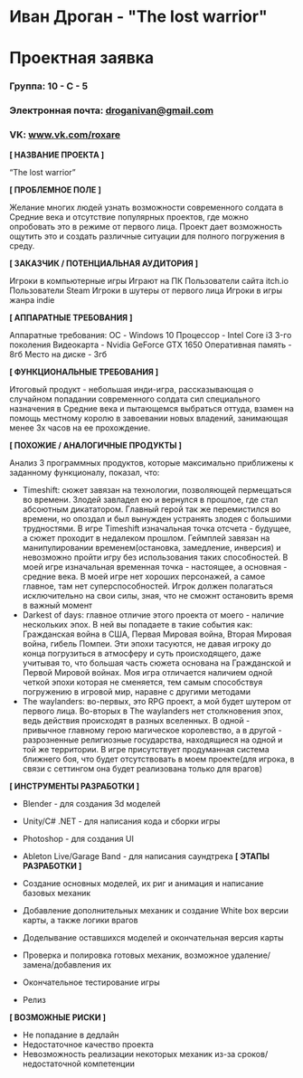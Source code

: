 # Иван Дроган - "The lost warrior"
# Проектная заявка

### Группа: 10 - С - 5
### Электронная почта: droganivan@gmail.com
### VK: www.vk.com/roxare


**[ НАЗВАНИЕ ПРОЕКТА ]**

“The lost warrior”

**[ ПРОБЛЕМНОЕ ПОЛЕ ]**

Желание многих людей узнать возможности современного солдата в Средние века и отсутствие популярных проектов, где можно опробовать это в режиме от первого лица. Проект дает возможность ощутить это и создать различные ситуации для полного погружения в среду.

**[ ЗАКАЗЧИК / ПОТЕНЦИАЛЬНАЯ АУДИТОРИЯ ]**

Игроки в компьютерные игры 
Играют на ПК
Пользователи сайта itch.io
Пользователи Steam
Игроки в шутеры от первого лица
Игроки в игры жанра indie

**[ АППАРАТНЫЕ ТРЕБОВАНИЯ ]** 

Аппаратные требования:
ОС - Windows 10
Процессор - Intel Core i3 3-го поколения
Видеокарта - Nvidia GeForce GTX 1650
Оперативная память - 8гб
Место на диске - 3гб 

**[ ФУНКЦИОНАЛЬНЫЕ ТРЕБОВАНИЯ ]**

Итоговый продукт - небольшая инди-игра, рассказывающая о случайном попадании современного солдата сил специального назначения в Средние века и пытающемся выбраться оттуда, взамен на помощь местному королю в завоевании новых владений, занимающая менее 3х часов на ее прохождение.

**[ ПОХОЖИЕ / АНАЛОГИЧНЫЕ ПРОДУКТЫ ]**

Анализ 3 программных продуктов, которые максимально приближены к заданному функционалу, показал, что:

* Timeshift: сюжет завязан на технологии, позволяющей пермещаться во времени. Злодей завладел ею и вернулся в прошлое, где стал абсоютным дикататором. Главный герой так же перемистился во времени, но опоздал и был вынужден устранять злодея с большими трудностями. В игре Timeshift изначальная точка отсчета - будущее, а сюжет проходит в недалеком прошлом. Геймплей завязан на манипулировании временем(остановка, замедление, инверсия) и невозможно пройти игру без использования таких способностей. В моей игре изначальная временная точка - настоящее, а основная - средние века. В моей игре нет хороших персонажей, а самое главное, там нет суперспособностей. Игрок должен полагаться исключительно на свои силы, зная, что не сможнт остановить время в важный момент
* Darkest of days: главное отличие этого проекта от моего - наличие нескольких эпох. В ней вы попадаете в такие события как: Гражданская война в США, Первая Мировая война, Вторая Мировая война, гибель Помпеи. Эти эпохи тасуются, не давая игроку до конца погрузиться в атмосферу и суть происходящего, даже учитывая то, что большая часть сюжета основана на Гражданской и Первой Мировой войнах. Моя игра отличается наличием одной четкой эпохи которая не сменяется, тем самым способствуя погружению в игровой мир, наравне с другими методами
* The waylanders: во-первых, это RPG проект, а мой будет шутером от первого лица. Во-вторых в The waylanders нет столкновения эпох, ведь действия происходят в разных вселенных. В одной - привычное главному герою магическое королевство, а в другой - разрозненные религиозные государства, находящиеся на одной и той же территории. В игре присутствует продуманная система ближнего боя, что будет отсутствовать в моем проекте(для игрока, в связи с сеттингом она будет реализована только для врагов)

**[ ИНСТРУМЕНТЫ РАЗРАБОТКИ ]**

*	Blender - для создания 3d моделей
*	Unity/C# .NET - для написания кода и сборки игры
*	Photoshop - для создания UI
*	Ableton Live/Garage Band - для написания саундтрека
**[ ЭТАПЫ РАЗРАБОТКИ ]**

*	Создание основных моделей, их риг и анимация и написание базовых механик
*	Добавление дополнительных механик и создание White box версии карты, а также логики врагов
*	Доделывание оставшихся моделей и окончательная версия карты
*	Проверка и полировка готовых механик, возможное удаление/замена/добавления их
*	Окончательное тестирование игры
*	Релиз

**[ ВОЗМОЖНЫЕ РИСКИ ]**

*	Не попадание в дедлайн
*	Недостаточное качество проекта
*	Невозможность реализации некоторых механик из-за сроков/недостаточной компетенции
